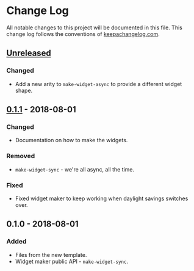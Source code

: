 # Change Log
All notable changes to this project will be documented in this file. This change log follows the conventions of [keepachangelog.com](http://keepachangelog.com/).

## [Unreleased]
### Changed
- Add a new arity to `make-widget-async` to provide a different widget shape.

## [0.1.1] - 2018-08-01
### Changed
- Documentation on how to make the widgets.

### Removed
- `make-widget-sync` - we're all async, all the time.

### Fixed
- Fixed widget maker to keep working when daylight savings switches over.

## 0.1.0 - 2018-08-01
### Added
- Files from the new template.
- Widget maker public API - `make-widget-sync`.

[Unreleased]: https://github.com/your-name/cljmix/compare/0.1.1...HEAD
[0.1.1]: https://github.com/your-name/cljmix/compare/0.1.0...0.1.1
